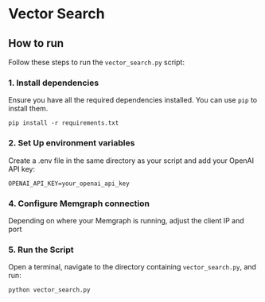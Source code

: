 # Vector Search

## How to run

Follow these steps to run the `vector_search.py` script:

### 1. Install dependencies

Ensure you have all the required dependencies installed. You can use `pip` to install them. 

```
pip install -r requirements.txt
```

### 2. Set Up environment variables

Create a .env file in the same directory as your script and add your OpenAI API key:

```
OPENAI_API_KEY=your_openai_api_key
```

### 4. Configure Memgraph connection

Depending on where your Memgraph is running, adjust the client IP and port 

### 5. Run the Script

Open a terminal, navigate to the directory containing `vector_search.py`, and run:

```
python vector_search.py
```